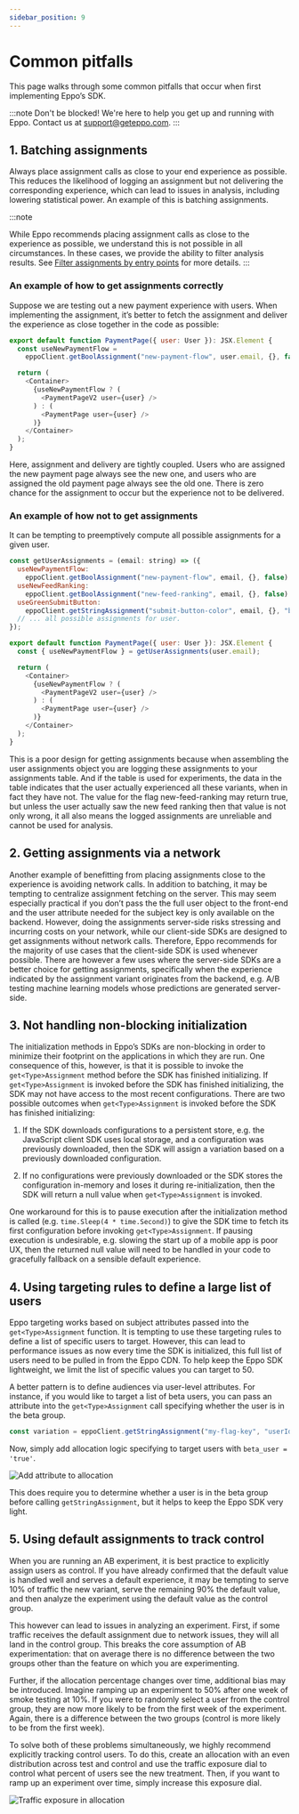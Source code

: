 ```yaml
---
sidebar_position: 9
---
```


# Common pitfalls

This page walks through some common pitfalls that occur when first implementing Eppo’s SDK.

:::note
Don't be blocked! We're here to help you get up and running with Eppo. Contact us at [support@geteppo.com](mailto:support@geteppo.com).
:::

## 1. Batching assignments

Always place assignment calls as close to your end experience as possible. This reduces the likelihood of logging an assignment but not delivering the corresponding experience, which can lead to issues in analysis, including lowering statistical power. An example of this is batching assignments.

:::note

While Eppo recommends placing assignment calls as close to the experience as possible, we understand this is not possible in all circumstances. In these cases, we provide the ability to filter analysis results. See [Filter assignments by entry points](/experiment-analysis/filter-assignments-by-entry-point) for more details.
:::

### An example of how to get assignments correctly

Suppose we are testing out a new payment experience with users. When implementing the assignment, it’s better to fetch the assignment and deliver the experience as close together in the code as possible:

```javascript
export default function PaymentPage({ user: User }): JSX.Element {
  const useNewPaymentFlow =
    eppoClient.getBoolAssignment("new-payment-flow", user.email, {}, false) === true;

  return (
    <Container>
      {useNewPaymentFlow ? (
        <PaymentPageV2 user={user} />
      ) : (
        <PaymentPage user={user} />
      )}
    </Container>
  );
}
```

Here, assignment and delivery are tightly coupled. Users who are assigned the new payment page always see the new one, and users who are assigned the old payment page always see the old one. There is zero chance for the assignment to occur but the experience not to be delivered.

### An example of how **not** to get assignments

It can be tempting to preemptively compute all possible assignments for a given user.

```javascript
const getUserAssignments = (email: string) => ({
  useNewPaymentFlow:
    eppoClient.getBoolAssignment("new-payment-flow", email, {}, false) === true,
  useNewFeedRanking:
    eppoClient.getBoolAssignment("new-feed-ranking", email, {}, false) === true,
  useGreenSubmitButton:
    eppoClient.getStringAssignment("submit-button-color", email, {}, "blue") === "green",
  // ... all possible assignments for user.
});

export default function PaymentPage({ user: User }): JSX.Element {
  const { useNewPaymentFlow } = getUserAssignments(user.email);

  return (
    <Container>
      {useNewPaymentFlow ? (
        <PaymentPageV2 user={user} />
      ) : (
        <PaymentPage user={user} />
      )}
    </Container>
  );
}
```

This is a poor design for getting assignments because when assembling the user assignments object you are logging these assignments to your assignments table. And if the table is used for experiments, the data in the table indicates that the user actually experienced all these variants, when in fact they have not. The value for the flag new-feed-ranking may return true, but unless the user actually saw the new feed ranking then that value is not only wrong, it all also means the logged assignments are unreliable and cannot be used for analysis.

## 2. Getting assignments via a network

Another example of benefitting from placing assignments close to the experience is avoiding network calls. In addition to batching, it may be tempting to centralize assignment fetching on the server. This may seem especially practical if you don’t pass the the full user object to the front-end and the user attribute needed for the subject key is only available on the backend. However, doing the assignments server-side risks stressing and incurring costs on your network, while our client-side SDKs are designed to get assignments without network calls. Therefore, Eppo recommends for the majority of use cases that the client-side SDK is used whenever possible. There are however a few uses where the server-side SDKs are a better choice for getting assignments, specifically when the experience indicated by the assignment variant originates from the backend, e.g. A/B testing machine learning models whose predictions are generated server-side.

## 3. Not handling non-blocking initialization

The initialization methods in Eppo’s SDKs are non-blocking in order to minimize their footprint on the applications in which they are run. One consequence of this, however, is that it is possible to invoke the `get<Type>Assignment` method before the SDK has finished initializing. If `get<Type>Assignment` is invoked before the SDK has finished initializing, the SDK may not have access to the most recent configurations. There are two possible outcomes when `get<Type>Assignment` is invoked before the SDK has finished initializing:

1. If the SDK downloads configurations to a persistent store, e.g. the JavaScript client SDK uses local storage, and a configuration was previously downloaded, then the SDK will assign a variation based on a previously downloaded configuration.

2. If no configurations were previously downloaded or the SDK stores the configuration in-memory and loses it during re-initialization, then the SDK will return a null value when `get<Type>Assignment` is invoked.

One workaround for this is to pause execution after the initialization method is called (e.g. `time.Sleep(4 * time.Second)`) to give the SDK time to fetch its first configuration before invoking `get<Type>Assignment`. If pausing execution is undesirable, e.g. slowing the start up of a mobile app is poor UX, then the returned null value will need to be handled in your code to gracefully fallback on a sensible default experience.

## 4. Using targeting rules to define a large list of users

Eppo targeting works based on subject attributes passed into the `get<Type>Assignment` function. It is tempting to use these targeting rules to define a list of specific users to target. However, this can lead to performance issues as now every time the SDK is initialized, this full list of users need to be pulled in from the Eppo CDN. To help keep the Eppo SDK lightweight, we limit the list of specific values you can target to 50.

A better pattern is to define audiences via user-level attributes. For instance, if you would like to target a list of beta users, you can pass an attribute into the `get<Type>Assignment` call specifying whether the user is in the beta group.

```javascript
const variation = eppoClient.getStringAssignment("my-flag-key", "userId", { beta_user: "true" }, "control");
```

Now, simply add allocation logic specifying to target users with `beta_user = 'true'`.

![Add attribute to allocation](/img/feature-flagging/add-attribute-to-allocation.png)

This does require you to determine whether a user is in the beta group before calling `getStringAssignment`, but it helps to keep the Eppo SDK very light.

## 5. Using default assignments to track control

When you are running an AB experiment, it is best practice to explicitly assign users as control. If you have already confirmed that the default value is handled well and serves a default experience, it may be tempting to serve 10% of traffic the new variant, serve the remaining 90% the default value, and then analyze the experiment using the default value as the control group.

This however can lead to issues in analyzing an experiment. First, if some traffic receives the default assignment due to network issues, they will all land in the control group. This breaks the core assumption of AB experimentation: that on average there is no difference between the two groups other than the feature on which you are experimenting.

Further, if the allocation percentage changes over time, additional bias may be introduced. Imagine ramping up an experiment to 50% after one week of smoke testing at 10%. If you were to randomly select a user from the control group, they are now more likely to be from the first week of the experiment. Again, there is a difference between the two groups (control is more likely to be from the first week).

To solve both of these problems simultaneously, we highly recommend explicitly tracking control users. To do this, create an allocation with an even distribution across test and control and use the traffic exposure dial to control what percent of users see the new treatment. Then, if you want to ramp up an experiment over time, simply increase this exposure dial.

![Traffic exposure in allocation](/img/feature-flagging/traffic-exposure-in-allocation.png)
